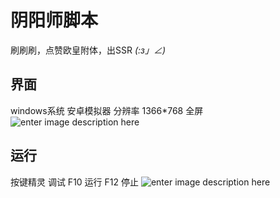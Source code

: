 # 阴阳师脚本
刷刷刷，点赞欧皇附体，出SSR _(:з」∠)_

界面
---
windows系统
安卓模拟器
分辨率 1366*768 全屏
![enter image description here](http://oa4pac8sx.bkt.clouddn.com/yemian.png)

运行
--
按键精灵
调试
F10 运行 F12 停止
![enter image description here](http://oa4pac8sx.bkt.clouddn.com/anjianjingling.png)

